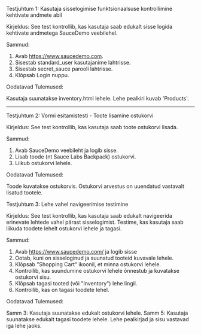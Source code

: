 Testjuhtum 1: Kasutaja sisselogimise funktsionaalsuse kontrollimine kehtivate andmete abil

Kirjeldus: See test kontrollib, kas kasutaja saab edukalt sisse logida kehtivate andmetega SauceDemo veebilehel.

Sammud:

1.   Avab https://www.saucedemo.com.
2.   Sisestab standard_user kasutajanime lahtrisse.
3.   Sisestab secret_sauce parooli lahtrisse.
4.   Klõpsab Login nuppu.


Oodatavad Tulemused:

Kasutaja suunatakse inventory.html lehele.
Lehe pealkiri kuvab 'Products'.

---

Testjuhtum 2: Vormi esitamistesti - Toote lisamine ostukorvi

Kirjeldus: See test kontrollib, kas kasutaja saab toote ostukorvi lisada.

Sammud:

1.  Avab SauceDemo veebileht ja logib sisse.
2.  Lisab toode (nt Sauce Labs Backpack) ostukorvi.
3.  Liikub ostukorvi lehele.


Oodatavad Tulemused:

Toode kuvatakse ostukorvis.
Ostukorvi arvestus on uuendatud vastavalt lisatud tootele.

Testjuhtum 3: Lehe vahel navigeerimise testimine

Kirjeldus: See test kontrollib, kas kasutaja saab edukalt navigeerida erinevate lehtede vahel pärast sisselogimist. Testime, kas kasutaja saab liikuda toodete lehelt ostukorvi lehele ja tagasi.

Sammud:

1. Avab https://www.saucedemo.com/ ja logib sisse
2. Ootab, kuni on sisseloginud ja suunatud tooteid kuvavale lehele.
3. Klõpsab "Shopping Cart" ikoonil, et minna ostukorvi lehele.
4. Kontrollib, kas suundumine ostukorvi lehele õnnestub ja kuvatakse ostukorvi sisu.
5. Klõpsab tagasi tooted (või "Inventory") lehe lingil.
6. Kontrollib, kas on tagasi toodete lehel.

Oodatavad Tulemused:

Samm 3: Kasutaja suunatakse edukalt ostukorvi lehele.
Samm 5: Kasutaja suunatakse edukalt tagasi toodete lehele.
Lehe pealkirjad ja sisu vastavad iga lehe jaoks.